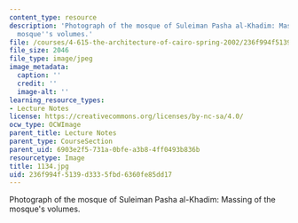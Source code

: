 ```yaml
---
content_type: resource
description: 'Photograph of the mosque of Suleiman Pasha al-Khadim: Massing of the
  mosque''s volumes.'
file: /courses/4-615-the-architecture-of-cairo-spring-2002/236f994f5139d3335fbd6360fe85dd17_1134.jpg
file_size: 2046
file_type: image/jpeg
image_metadata:
  caption: ''
  credit: ''
  image-alt: ''
learning_resource_types:
- Lecture Notes
license: https://creativecommons.org/licenses/by-nc-sa/4.0/
ocw_type: OCWImage
parent_title: Lecture Notes
parent_type: CourseSection
parent_uid: 6903e2f5-731a-0bfe-a3b8-4ff0493b836b
resourcetype: Image
title: 1134.jpg
uid: 236f994f-5139-d333-5fbd-6360fe85dd17
---
```

Photograph of the mosque of Suleiman Pasha al-Khadim: Massing of the mosque's volumes.